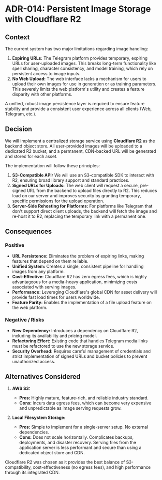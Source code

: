 # ADR-014: Persistent Image Storage with Cloudflare R2

## Context

The current system has two major limitations regarding image handling:
1.  **Expiring URLs:** The Telegram platform provides temporary, expiring URLs for user-uploaded images. This breaks long-term functionality like spell sharing, character consistency, and model training, which rely on persistent access to image inputs.
2.  **No Web Upload:** The web interface lacks a mechanism for users to upload their own images for use in generation or as training parameters. This severely limits the web platform's utility and creates a feature disparity with other platforms.

A unified, robust image persistence layer is required to ensure feature stability and provide a consistent user experience across all clients (Web, Telegram, etc.).

## Decision

We will implement a centralized storage service using **Cloudflare R2** as the backend object store. All user-provided images will be uploaded to a dedicated R2 bucket, and a permanent, CDN-backed URL will be generated and stored for each asset.

The implementation will follow these principles:
1.  **S3-Compatible API:** We will use an S3-compatible SDK to interact with R2, ensuring broad library support and standard practices.
2.  **Signed URLs for Uploads:** The web client will request a secure, pre-signed URL from the backend to upload files directly to R2. This reduces load on our server and improves security by granting temporary, specific permissions for the upload operation.
3.  **Server-Side Rehosting for Platforms:** For platforms like Telegram that don't support direct client uploads, the backend will fetch the image and re-host it to R2, replacing the temporary link with a permanent one.

## Consequences

### Positive
- **URL Persistence:** Eliminates the problem of expiring links, making features that depend on them reliable.
- **Unified System:** Creates a single, consistent pipeline for handling images from any platform.
- **Cost-Effective:** Cloudflare R2 has zero egress fees, which is highly advantageous for a media-heavy application, minimizing costs associated with serving images.
- **Performance:** Leveraging Cloudflare's global CDN for asset delivery will provide fast load times for users worldwide.
- **Feature Parity:** Enables the implementation of a file upload feature on the web platform.

### Negative / Risks
- **New Dependency:** Introduces a dependency on Cloudflare R2, including its availability and pricing model.
- **Refactoring Effort:** Existing code that handles Telegram media links must be refactored to use the new storage service.
- **Security Overhead:** Requires careful management of credentials and strict implementation of signed URLs and bucket policies to prevent unauthorized access.

## Alternatives Considered

1.  **AWS S3:**
    - **Pros:** Highly mature, feature-rich, and reliable industry standard.
    - **Cons:** Incurs data egress fees, which can become very expensive and unpredictable as image serving requests grow.

2.  **Local Filesystem Storage:**
    - **Pros:** Simple to implement for a single-server setup. No external dependencies.
    - **Cons:** Does not scale horizontally. Complicates backups, deployments, and disaster recovery. Serving files from the application server is less performant and secure than using a dedicated object store and CDN.

Cloudflare R2 was chosen as it provides the best balance of S3-compatibility, cost-effectiveness (no egress fees), and high performance through its integrated CDN. 